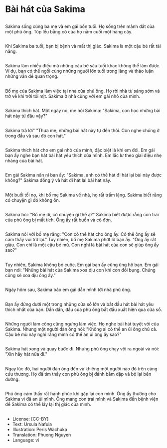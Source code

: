 # Bài hát của Sakima

##
Sakima sống cùng ba mẹ và em gái bốn tuổi. Họ sống trên mảnh đất của một phú ông. Túp lều bằng cỏ của họ nằm cuối một hàng cây.

##
Khi Sakima ba tuổi, bạn bị bệnh và mất thị giác. Sakima là một cậu bé rất tài năng.

##
Sakima làm nhiều điều mà những cậu bé sáu tuổi khac không thể làm được. Ví dụ, bạn có thể ngồi cùng những người lớn tuổi trong làng và thảo luận những vấn đề quan trọng.

##
Bố mẹ của Sakima làm việc tại nhà của phú ông. Họ rời nhà từ sáng sớm và trở về khi trời tối mịt. Sakima ở nhà cùng với em gái nhỏ của mình.

##
Sakima thích hát. Một ngày nọ, mẹ hỏi Sakima: "Sakima, con học những bài hát này từ đâu vậy?"

##
Sakima trả lời" "Thưa mẹ, những bài hát này tự đến thôi. Con nghe chúng ở trong đầu và sau đó con hát."

##
Sakima thích hát cho em gái nhỏ của mình, đặc biệt là khi em đói. Em gái bạn ấy nghe bạn hát bài hát yêu thích của mình. Em lắc lư theo giai điệu nhẹ nhàng của bài hát.

##
Em gái Sakima năn nỉ bạn ấy: "Sakima, anh có thể hát đi hát lại bài này được không?" Sakima đồng ý và hát đi hát lại bài hát này.

##
Một buổi tối nọ, khi bố mẹ Sakima về nhà, họ rất trầm lặng. Sakima biết rằng có chuyện gì đó không ổn.

##
Sakima hỏi: "Bố mẹ ơi, có chuyện gì thế ạ?" Sakima biết được rằng con trai của phú ông bị mất tích. Ông ấy rất buồn và cô đơn.

##
Sakima nói với bố mẹ rằng: "Con có thể hát cho ông ấy. Có thể ông ấy sẽ cảm thấy vui trở lại." Tuy nhiên, bố mẹ Sakima phớt lờ bạn ấy. "Ông ấy rất giàu. Con chỉ là một cậu bé mù. Con nghĩ là bài hát của con sẽ giúp ông ấy sao?"

##
Tuy nhiên, Sakima không bỏ cuộc. Em gái bạn ấy cũng ủng hộ bạn. Em gái bạn nói: "Những bài hát của Sakima xoa dịu con khi con đói bụng. Chúng cũng sẽ xoa dịu ông ấy."

##
Ngày hôm sau, Sakima bảo em gái dẫn mình tới nhà phú ông.

##
Bạn ấy đứng dưới một trong những cửa sổ lớn và bắt đầu hát bài hát yêu thích nhất của bạn. Dần dần, đầu của phú ông bắt đầu xuất hiện qua cửa sổ.

##
Những người làm công cũng ngừng làm việc. Họ nghe bài hát tuyệt vời của Sakima. Nhưng một người đàn ông nói: "Không ai có thể an ủi ông chủ cả. Cậu bé mù này nghĩ rằng mình có thể an ủi ông ấy sao?"

##
Sakima hát xong và quay bước đi. Nhưng phú ông chạy vội ra ngoài và nói: "Xin hãy hát nữa đi."

##
Ngay lúc đó, hai người đàn ông đến và khiêng một người nào đó trên cáng cứu thương. Họ đã tìm thấy con phú ông bị đánh bầm dập và bỏ lại bên đường.

##
Phú ông cảm thấy rất hạnh phúc khi gặp lại con mình. Ông ấy thưởng cho Sakima vì đã an ủi mình. Ông mang con trai mình và Sakima đến bệnh viện để Sakima có thể lấy lại thị giác của mình.

##
* License: [CC-BY]
* Text: Ursula Nafula
* Illustration: Peris Wachuka
* Translation: Phuong Nguyen
* Language: vi
